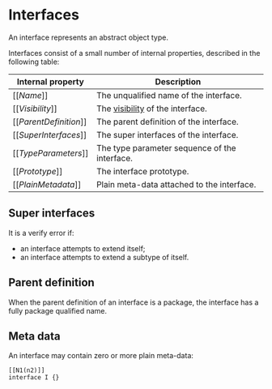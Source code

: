 # Interfaces

An interface represents an abstract object type.

Interfaces consist of a small number of internal properties, described in the following table:

| Internal property | Description |
| ----------------- | ----------- |
| \[\[*Name*\]\] | The unqualified name of the interface. |
| \[\[*Visibility*\]\] | The [visibility](visibility.md) of the interface. |
| \[\[*ParentDefinition*\]\] | The parent definition of the interface. |
| \[\[*SuperInterfaces*\]\] | The super interfaces of the interface. |
| \[\[*TypeParameters*\]\] | The type parameter sequence of the interface. |
| \[\[*Prototype*\]\] | The interface prototype. |
| \[\[*PlainMetadata*\]\] | Plain meta-data attached to the interface. |

## Super interfaces

It is a verify error if:

* an interface attempts to extend itself;
* an interface attempts to extend a subtype of itself.

## Parent definition

When the parent definition of an interface is a package, the interface has a fully package qualified name.

## Meta data

An interface may contain zero or more plain meta-data:

```
[[N1(n2)]]
interface I {}
```